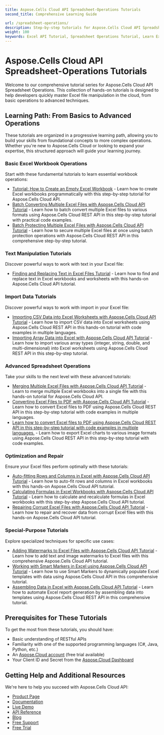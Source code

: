 ```yaml
---
title: Aspose.Cells Cloud API Spreadsheet-Operations Tutorials
second_title: Comprehensive Learning Guide

url: /spreadsheet-operations/
description: Step-by-step tutorials for Aspose.Cells Cloud API Spreadsheet Operations. Learn from basic to advanced Excel file manipulation with our hands-on guides.
weight: 100
keywords: Excel API Tutorial, Spreadsheet Operations Tutorial, Learn Excel API, Aspose.Cells Cloud Tutorial
---
```


# Aspose.Cells Cloud API Spreadsheet-Operations Tutorials

Welcome to our comprehensive tutorial series for Aspose.Cells Cloud API Spreadsheet Operations. This collection of hands-on tutorials is designed to help developers quickly master Excel file manipulation in the cloud, from basic operations to advanced techniques.

## Learning Path: From Basics to Advanced Operations

These tutorials are organized in a progressive learning path, allowing you to build your skills from foundational concepts to more complex operations. Whether you're new to Aspose.Cells Cloud or looking to expand your expertise, this structured approach will guide your learning journey.

### Basic Excel Workbook Operations

Start with these fundamental tutorials to learn essential workbook operations:

- [Tutorial: How to Create an Empty Excel Workbook](/spreadsheet-operations/workbook/) - Learn how to create Excel workbooks programmatically with this step-by-step tutorial for Aspose.Cells Cloud API.
- [Batch Converting Multiple Excel Files with Aspose.Cells Cloud API Tutorial](/spreadsheet-operations/batch/) - Learn how to batch convert multiple Excel files to various formats using Aspose.Cells Cloud REST API in this step-by-step tutorial with practical code examples.
- [Batch Protecting Multiple Excel Files with Aspose.Cells Cloud API Tutorial](/spreadsheet-operations/batch-protect/) - Learn how to secure multiple Excel files at once using batch protection operations with Aspose.Cells Cloud REST API in this comprehensive step-by-step tutorial.

### Text Manipulation Tutorials

Discover powerful ways to work with text in your Excel file:

- [Finding and Replacing Text in Excel Files Tutorial](/spreadsheet-operations/text/) - Learn how to find and replace text in Excel workbooks and worksheets with this hands-on Aspose.Cells Cloud API tutorial.

### Import Data Tutorials

Discover powerful ways to work with import in your Excel file:

- [Importing CSV Data into Excel Worksheets with Aspose.Cells Cloud API Tutorial](/spreadsheet-operations/import/) - Learn how to import CSV data into Excel worksheets using Aspose.Cells Cloud REST API in this hands-on tutorial with code examples in multiple languages.
- [Importing Array Data into Excel with Aspose.Cells Cloud API Tutorial](/spreadsheet-operations/import-array/) - Learn how to import various array types (integer, string, double, and multi-dimensional) into Excel worksheets using Aspose.Cells Cloud REST API in this step-by-step tutorial.

### Advanced Spreadsheet Operations

Take your skills to the next level with these advanced tutorials:

- [Merging Multiple Excel Files with Aspose.Cells Cloud API Tutorial](/spreadsheet-operations/merge/) - Learn to merge multiple Excel workbooks into a single file with this hands-on tutorial for Aspose.Cells Cloud API.
- [Converting Excel Files to PDF with Aspose.Cells Cloud API Tutorial](/spreadsheet-operations/convert/) - Learn how to convert Excel files to PDF using Aspose.Cells Cloud REST API in this step-by-step tutorial with code examples in multiple languages.
- [Learn how to convert Excel files to PDF using Aspose.Cells Cloud REST API in this step-by-step tutorial with code examples in multiple languages.](/spreadsheet-operations/export-chart/) - Learn how to export Excel charts to various image formats using Aspose.Cells Cloud REST API in this step-by-step tutorial with code examples.

### Optimization and Repair

Ensure your Excel files perform optimally with these tutorials:

- [Auto-fitting Rows and Columns in Excel with Aspose.Cells Cloud API Tutorial](/spreadsheet-operations/autofit/) - Learn how to auto-fit rows and columns in Excel workbooks with this hands-on Aspose.Cells Cloud API tutorial.
- [Calculating Formulas in Excel Workbooks with Aspose.Cells Cloud API Tutorial](/spreadsheet-operations/calculate-formulas/) - Learn how to calculate and recalculate formulas in Excel workbooks with this step-by-step Aspose.Cells Cloud API tutorial.
- [Repairing Corrupt Excel Files with Aspose.Cells Cloud API Tutorial](/spreadsheet-operations/repair/) - Learn how to repair and recover data from corrupt Excel files with this hands-on Aspose.Cells Cloud API tutorial.

### Special-Purpose Tutorials

Explore specialized techniques for specific use cases:

- [Adding Watermarks to Excel Files with Aspose.Cells Cloud API Tutorial](/spreadsheet-operations/watermarks/) - Learn how to add text and image watermarks to Excel files with this comprehensive Aspose.Cells Cloud API tutorial.
- [Working with Smart Markers in Excel using Aspose.Cells Cloud API Tutorial](/spreadsheet-operations/smart-markers/) - Learn how to use Smart Markers to dynamically populate Excel templates with data using Aspose.Cells Cloud API in this comprehensive tutorial.
- [Assembling Data in Excel with Aspose.Cells Cloud API Tutorial](/spreadsheet-operations/assembly/) - Learn how to automate Excel report generation by assembling data into templates using Aspose.Cells Cloud REST API in this comprehensive tutorial.

## Prerequisites for These Tutorials

To get the most from these tutorials, you should have:

- Basic understanding of RESTful APIs
- Familiarity with one of the supported programming languages (C#, Java, Python, etc.)
- An [Aspose.Cloud account](https://dashboard.aspose.cloud/) (free trial available)
- Your Client ID and Secret from the [Aspose.Cloud Dashboard](https://dashboard.aspose.cloud/#/apps)

## Getting Help and Additional Resources

We're here to help you succeed with Aspose.Cells Cloud API:

- [Product Page](https://products.aspose.cloud/cells/)
- [Documentation](https://docs.aspose.cloud/cells/)
- [Live Demo](https://products.aspose.app/cells/family)
- [API Reference](https://reference.aspose.cloud/cells/)
- [Blog](https://blog.aspose.cloud/category/cells/)
- [Free Support](https://forum.aspose.cloud/c/cells/7)
- [Free Trial](https://dashboard.aspose.cloud/#/apps)
